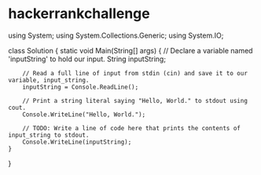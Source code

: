 # hackerrankchallenge
using System;
using System.Collections.Generic;
using System.IO;

class Solution {
    static void Main(String[] args) {
        // Declare a variable named 'inputString' to hold our input.
        String inputString; 
        
        // Read a full line of input from stdin (cin) and save it to our variable, input_string.
        inputString = Console.ReadLine();
        
        // Print a string literal saying "Hello, World." to stdout using cout.
        Console.WriteLine("Hello, World.");
        
        // TODO: Write a line of code here that prints the contents of input_string to stdout.
        Console.WriteLine(inputString);
    }  
    
}

